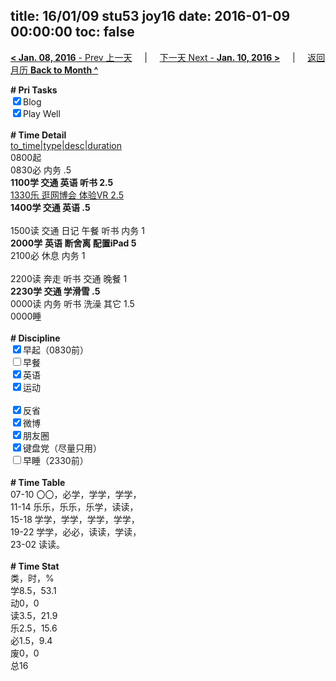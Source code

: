 title: 16/01/09 stu53 joy16
date: 2016-01-09 00:00:00
toc: false
---
[**< Jan. 08, 2016** - Prev 上一天](/lifelogs/2016/01/d08.html) &nbsp; &nbsp; | &nbsp; &nbsp; [下一天 Next - **Jan. 10, 2016 >**](/lifelogs/2016/01/d10.html) &nbsp; &nbsp; |  &nbsp; &nbsp; [返回月历 **Back to Month ^**](/lifelogs/2016/01/index.html)
<br/><div><b># Pri Tasks</b></div><div><input checked="true" type="checkbox"/>Blog</div><div><input checked="true" type="checkbox"/>Play Well</div><div><br/></div><div><b># Time Detail</b></div><div><u>to_time|type|desc|duration</u></div><div>0800起</div><div>0830必 内务 .5</div><div><b>1100学 交通 英语 听书 2.5</b></div><div><u>1330乐 逛网博会 体验VR 2.5</u></div><div><b>1400学 交通 英语 .5</b></div><div><br/></div><div>1500读 交通 日记 午餐 听书 内务 1</div><div><b>2000学</b> <b>英语 断舍离 配置iPad</b><b> 5</b></div><div>2100必 休息 内务 1</div><div><br/></div><div>2200读 奔走 听书 交通 晚餐 1</div><div><b>2230学 交通 学滑雪 .5</b></div><div>0000读 内务 听书 洗澡 其它 1.5</div><div>0000睡</div><div><br/></div><div><b># Discipline</b></div><div><input checked="true" type="checkbox"/>早起（0830前）</div><div><input type="checkbox"/>早餐</div><div><input checked="true" type="checkbox"/>英语</div><div><input checked="true" type="checkbox"/>运动</div><div><br/></div><div><input checked="true" type="checkbox"/>反省</div><div><input checked="true" type="checkbox"/>微博</div><div><input checked="true" type="checkbox"/>朋友圈</div><div><input checked="true" type="checkbox"/>键盘党（尽量只用）</div><div><input type="checkbox"/>早睡（2330前）</div><div><br/></div><div><b># Time Table</b></div><div>07-10 〇〇，必学，学学，学学，</div><div>11-14 乐乐，乐乐，乐学，读读，</div><div>15-18 学学，学学，学学，学学，</div><div>19-22 学学，必必，读读，学读，</div><div>23-02 读读。</div><div><br/></div><div><b># Time Stat</b></div><div>类，时，%</div><div>学8.5，53.1</div><div>动0，0</div><div>读3.5，21.9</div><div>乐2.5，15.6</div><div>必1.5，9.4</div><div>废0，0</div><div>总16</div>